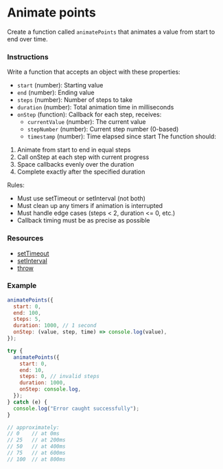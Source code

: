 # Animate points

Create a function called `animatePoints` that animates a value from start to end over time.

### Instructions

Write a function that accepts an object with these properties:

- `start` (number): Starting value
- `end` (number): Ending value
- `steps` (number): Number of steps to take
- `duration` (number): Total animation time in milliseconds
- `onStep` (function): Callback for each step, receives:
  - `currentValue` (number): The current value
  - `stepNumber` (number): Current step number (0-based)
  - `timestamp` (number): Time elapsed since start
    The function should:

1. Animate from start to end in equal steps
2. Call onStep at each step with current progress
3. Space callbacks evenly over the duration
4. Complete exactly after the specified duration

Rules:
- Must use setTimeout or setInterval (not both)
- Must clean up any timers if animation is interrupted
- Must handle edge cases (steps < 2, duration <= 0, etc.)
- Callback timing must be as precise as possible

### Resources

- [setTimeout](https://developer.mozilla.org/en-US/docs/Web/API/Window/setTimeout)
- [setInterval](https://developer.mozilla.org/en-US/docs/Web/API/Window/setInterval)
- [throw](https://developer.mozilla.org/en-US/docs/Web/JavaScript/Reference/Statements/throw)

### Example

```js
animatePoints({
  start: 0,
  end: 100,
  steps: 5,
  duration: 1000, // 1 second
  onStep: (value, step, time) => console.log(value),
});

try {
  animatePoints({
    start: 0,
    end: 10,
    steps: 0, // invalid steps
    duration: 1000,
    onStep: console.log,
  });
} catch (e) {
  console.log("Error caught successfully");
}

// approximately:
// 0    // at 0ms
// 25   // at 200ms
// 50   // at 400ms
// 75   // at 600ms
// 100  // at 800ms
```
